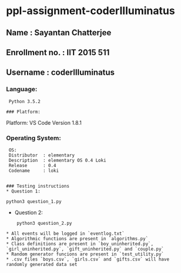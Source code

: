 # ppl-assignment-coderIlluminatus

## Name           : Sayantan Chatterjee
## Enrollment no. : IIT 2015 511
## Username       : coderIlluminatus

### Language:

```
 Python 3.5.2

### Platform:

```
 Platform:
 VS Code Version 1.8.1

### Operating System:

```
 OS:
 Distributor  :	elementary
 Description  :	elementary OS 0.4 Loki
 Release      :	0.4
 Codename     :	loki


### Testing instructions
* Question 1:
``` 
    python3 question_1.py

* Question 2:
```
    python3 question_2.py

* All events will be logged in `eventlog.txt`
* Algorithmic functions are present in `algorithms.py`
* Class definitions are present in `boy_uninherited.py`, `girl_uninherited.py`, `gift_uninherited.py` and `couple.py`
* Random generator funcions are present in `test_utility.py`
* .csv files `boys.csv`, `girls.csv` and `gifts.csv` will have randomly generated data set
